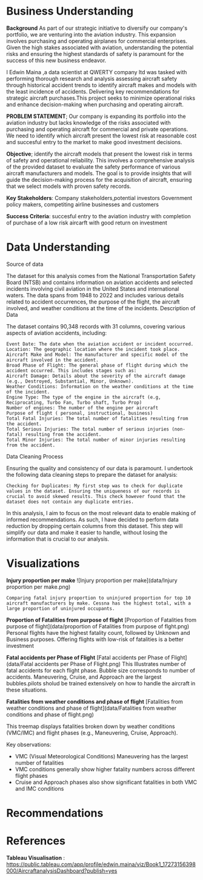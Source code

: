 # Business Understanding

**Background**
As part of our strategic initiative to diversify our company's portfolio, we are venturing into the aviation industry. This expansion involves purchasing and operating airplanes for commercial enterprises. Given the high stakes associated with aviation, understanding the potential risks and ensuring the highest standards of safety is paramount for the success of this new business endeavor.

I Edwin Maina ,a data scientist at QWERTY company ltd was tasked with performing thorough research and analysis assessing aircraft safety through historical accident trends to identify aircraft makes and models with the least incidence of accidents. Delivering key recommendations for strategic aircraft purchases.This project seeks to minimize operational risks and enhance decision-making when purchasing and operating aircraft.

**PROBLEM STATEMENT**;
Our company is expanding its portfolio into the aviation industry but lacks knowledge of the risks associated with purchasing and operating aircraft for commercial and private operations. We need to identify which aircraft present the lowest risk at reasonable cost and succesful entry to the market to make good investment decisions. 


**Objective**;
identify the aircraft models that present the lowest risk in terms of safety and operational reliability. This involves a comprehensive analysis of the provided dataset to evaluate the safety performance of various aircraft manufacturers and models. 
The goal is to provide insights that will guide the decision-making process for the acquisition of aircraft, ensuring that we select models with proven safety records.


**Key Stakeholders**: Company stakeholders,potential investors
Government policy makers, competiting airline businesses and customers

**Success Criteria**: succesful entry to the aviation industry with completion of purchase of a low risk aircarft 
with good return on investment


# Data Understanding
Source of data

The dataset for this analysis comes from the National Transportation Safety Board (NTSB) and contains information on aviation accidents and selected incidents involving civil aviation in the United States and international waters. The data spans from 1948 to 2022 and includes various details related to accident occurrences, the purpose of the flight, the aircraft involved, and weather conditions at the time of the incidents.
Description of Data

The dataset contains 90,348 records with 31 columns, covering various aspects of aviation accidents, including:

    Event Date: The date when the aviation accident or incident occurred.
    Location: The geographic location where the incident took place.
    Aircraft Make and Model: The manufacturer and specific model of the aircraft involved in the accident.
    Broad Phase of Flight: The general phase of flight during which the accident occurred. This includes stages such as: 
    Aircraft Damage: Details about the severity of the aircraft damage (e.g., Destroyed, Substantial, Minor, Unknown).
    Weather Conditions: Information on the weather conditions at the time of the incident.
    Engine Type: The type of the engine in the aircraft (e.g, Reciprocating, Turbo Fan, Turbo shaft, Turbo Prop)
    Number of engines: The number of the engine per aircraft
    Purpose of flight ( personal, instructional, business)
    Total Fatal Injuries: The total number of fatalities resulting from the accident.
    Total Serious Injuries: The total number of serious injuries (non-fatal) resulting from the accident.
    Total Minor Injuries: The total number of minor injuries resulting from the accident.

Data Cleaning Process

Ensuring the quality and consistency of our data is paramount. I undertook the following data cleaning steps to prepare the dataset for analysis:

    Checking for Duplicates: My first step was to check for duplicate values in the dataset. Ensuring the uniqueness of our records is crucial to avoid skewed results. This check however found that the dataset does not contain any duplicate entries.

   In this analysis, I aim to focus on the most relevant data to enable making of informed recommendations. As such, I have decided to perform data reduction by dropping certain columns from this dataset. This step will simplify our data and make it easier to handle, without losing the information that is crucial to our analysis.

# Visualizations

**Injury proportion per make**
![Injury proportion per make](data/Injury proportion per make.png)

    Comparing fatal injury proportion to uninjured proportion for top 10 aircraft manufacturers by make. Cessna has the highest total, with a large proportion of uninjured occupants.


**Proportion of Fatalities from purpose of flight**
[Proportion of Fatalities from purpose of flight](data/proportion of Fatalities from purpose of flght.png)
Personal flights have the highest fatality count, followed by Unknown and Business purposes.
Offering flights with low-risk of fatalities is a better investment

**Fatal accidents per Phase of Flight**
[Fatal accidents per Phase of Flight](data/Fatal accidents per Phase of Flight.png)
This Illustrates number of fatal accidents for each flight phase. Bubble size corresponds to number of accidents. Maneuvering, Cruise, and Approach are the largest bubbles.pilots sholud be trained extensively on how to handle the aircraft in these situations.

**Fatalities from weather conditions and phase of flight**
[Fatalities from weather conditions and phase of flight](data/Fatalities from weather conditions and phase of flight.png)

This treemap displays fatalities broken down by weather conditions (VMC/IMC) and flight phases (e.g., Maneuvering, Cruise, Approach).

Key observations:
- VMC (Visual Meteorological Conditions) Maneuvering has the largest number of fatalities
- VMC conditions generally show higher fatality numbers across different flight phases
- Cruise and Approach phases also show significant fatalities in both VMC and IMC conditions

# Recommendations

# References
**Tableau Visualisation** : https://public.tableau.com/app/profile/edwin.maina/viz/Book1_17273156398000/AircraftanalysisDashboard?publish=yes
